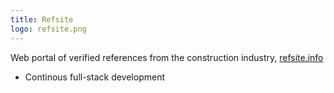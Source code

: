 ```yaml
---
title: Refsite
logo: refsite.png
---
```


Web portal of verified references from the construction industry,
[refsite.info](https://refsite.info)

* Continous full-stack development
